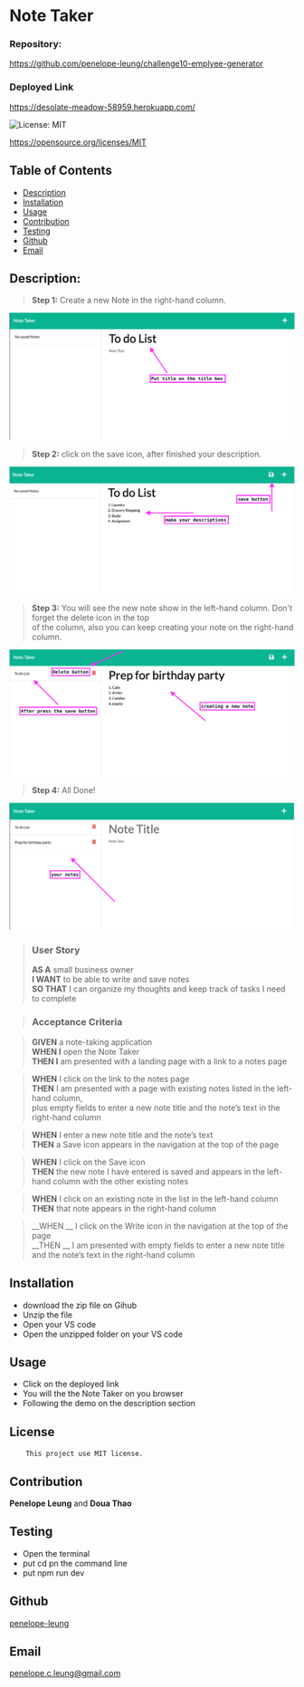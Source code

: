 # Note Taker

### Repository: 
https://github.com/penelope-leung/challenge10-emplyee-generator

### Deployed Link
https://desolate-meadow-58959.herokuapp.com/

 ![License: MIT](https://img.shields.io/badge/License-MIT-yellow.svg)
 
https://opensource.org/licenses/MIT

  ## Table of Contents 
  - [Description](#description)
  - [Installation](#installation)
  - [Usage](#usage)
  - [Contribution](#contribution)
  - [Testing](#testing)
  - [Github](#github)
  - [Email](#email)

  ## Description:
  >__Step 1:__ Create a new Note in the right-hand column.

  ![ScreenShot1](https://github.com/penelope-leung/challenge11-memo-taker/blob/main/main/public/assets/img/2022-10-26-1.png)

  >__Step 2:__ click on the save icon, after finished your description.

  ![ScreenShot1](https://github.com/penelope-leung/challenge11-memo-taker/blob/main/main/public/assets/img/2022-10-26-2.png)

  >__Step 3:__ You will see the new note show in the left-hand column. Don't forget the delete icon in the top<br>of the column, also you can keep creating your note on the right-hand column.

  ![ScreenShot1](https://github.com/penelope-leung/challenge11-memo-taker/blob/main/main/public/assets/img/2022-10-26-3.png)

  >__Step 4:__ All Done!

  ![ScreenShot1](https://github.com/penelope-leung/challenge11-memo-taker/blob/main/main/public/assets/img/2022-10-26-4.png)



>### User Story<br>
>__AS A__ small business owner<br>
>__I WANT__ to be able to write and save notes<br>
>__SO THAT__ I can organize my thoughts and keep track of tasks I need to complete<br>

>### Acceptance Criteria<br>

>__GIVEN__ a note-taking application<br>
>__WHEN I__ open the Note Taker<br>
>__THEN I__ am presented with a landing page with a link to a notes page<br>

>__WHEN__ I click on the link to the notes page<br>
>__THEN__ I am presented with a page with existing notes listed in the left-hand column,<br> plus empty fields to enter a new note title and the note’s text in the right-hand column<br>

>__WHEN__ I enter a new note title and the note’s text<br>
>__THEN__ a Save icon appears in the navigation at the top of the page<br>

>__WHEN__ I click on the Save icon<br>
>__THEN__ the new note I have entered is saved and appears in the left-hand column with the other existing notes<br>

>__WHEN__ I click on an existing note in the list in the left-hand column<br>
>__THEN__ that note appears in the right-hand column<br>

>__WHEN __ I click on the Write icon in the navigation at the top of the page<br>
>__THEN __ I am presented with empty fields to enter a new note title and the note’s text in the right-hand column<br>


  ## Installation
  
  - download the zip file on Gihub
  - Unzip the file
  - Open your VS code
  - Open the unzipped folder on your VS code
  

  ## Usage
  
  - Click on the deployed link
  - You will the the Note Taker on you browser
  - Following the demo on the description section

  
  ## License
        This project use MIT license.
      

  ## Contribution
   __Penelope Leung__ and __Doua Thao__

  ## Testing
  - Open the terminal 
  - put cd pn the command line
  - put npm run dev

  ## Github
  [penelope-leung](https://github.com/penelope-leung)

  ## Email
  penelope.c.leung@gmail.com
